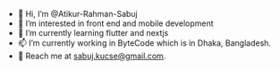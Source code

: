 - 👋 Hi, I’m @Atikur-Rahman-Sabuj
- 👀 I’m interested in front end and mobile development
- 🌱 I’m currently learning flutter and nextjs
- 📫 I’m currently working in ByteCode which is in Dhaka, Bangladesh.
- 📲 Reach me at sabuj.kucse@gmail.com.

<!---
Atikur-Rahman-Sabuj/Atikur-Rahman-Sabuj is a ✨ special ✨ repository because its `README.md` (this file) appears on your GitHub profile.
You can click the Preview link to take a look at your changes.
--->
